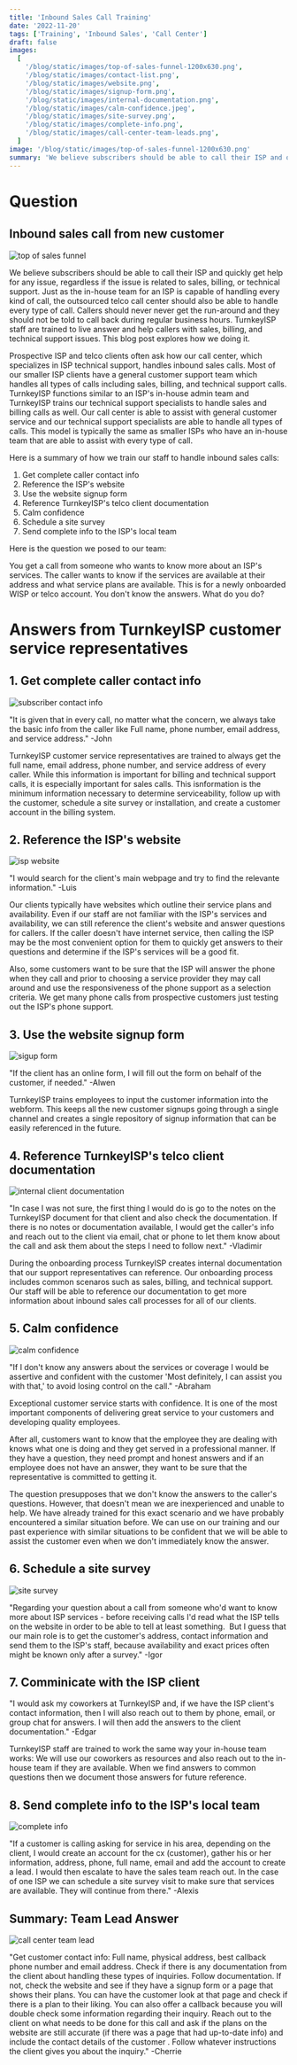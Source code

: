 ```yaml
---
title: 'Inbound Sales Call Training'
date: '2022-11-20'
tags: ['Training', 'Inbound Sales', 'Call Center']
draft: false
images:
  [
    '/blog/static/images/top-of-sales-funnel-1200x630.png',
    '/blog/static/images/contact-list.png',
    '/blog/static/images/website.png',
    '/blog/static/images/signup-form.png',
    '/blog/static/images/internal-documentation.png',
    '/blog/static/images/calm-confidence.jpeg',
    '/blog/static/images/site-survey.png',
    '/blog/static/images/complete-info.png',
    '/blog/static/images/call-center-team-leads.png',
  ]
image: '/blog/static/images/top-of-sales-funnel-1200x630.png'
summary: 'We believe subscribers should be able to call their ISP and quickly get help for any issue, regardless if the issue is related to sales, billing, or technical support. Just as the in-house team for an ISP is capable of handling every kind of call, the outsourced telco call center should also be able to handle every type of call. Callers should never never get the run-around and they should not be told to call back during regular business hours. TurnkeyISP staff are trained to live answer and help callers with sales, billing, and technical support issues. This blog post explores how we doing it.'
---
```


# Question

## Inbound sales call from new customer

![top of sales funnel](/blog/static/images/top-of-sales-funnel-1200x630.png)

We believe subscribers should be able to call their ISP and quickly get help for any issue, regardless if the issue is related to sales, billing, or technical support. Just as the in-house team for an ISP is capable of handling every kind of call, the outsourced telco call center should also be able to handle every type of call. Callers should never never get the run-around and they should not be told to call back during regular business hours. TurnkeyISP staff are trained to live answer and help callers with sales, billing, and technical support issues. This blog post explores how we doing it.

Prospective ISP and telco clients often ask how our call center, which specializes in ISP technical support, handles inbound sales calls. Most of our smaller ISP clients have a general customer support team which handles all types of calls including sales, billing, and technical support calls. TurnkeyISP functions similar to an ISP's in-house admin team and TurnkeyISP trains our technical support specialists to handle sales and billing calls as well. Our call center is able to assist with general customer service and our technical support specialists are able to handle all types of calls. This model is typically the same as smaller ISPs who have an in-house team that are able to assist with every type of call.

Here is a summary of how we train our staff to handle inbound sales calls:

1. Get complete caller contact info
2. Reference the ISP's website
3. Use the website signup form
4. Reference TurnkeyISP's telco client documentation
5. Calm confidence
6. Schedule a site survey
7. Send complete info to the ISP's local team

Here is the question we posed to our team:

You get a call from someone who wants to know more about an ISP's services. The caller wants to know if the services are available at their address and what service plans are available. This is for a newly onboarded WISP or telco account. You don't know the answers. What do you do?

# Answers from TurnkeyISP customer service representatives

## 1\. Get complete caller contact info

![subscriber contact info](/blog/static/images/contact-list.png)

"It is given that in every call, no matter what the concern, we always take the basic info from the caller like Full name, phone number, email address, and service address." -John

TurnkeyISP customer service representatives are trained to always get the full name, email address, phone number, and service address of every caller. While this information is important for billing and technical support calls, it is especially important for sales calls. This isnformation is the minimum information necessary to determine serviceability, follow up with the customer, schedule a site survey or installation, and create a customer account in the billing system.

## 2\. Reference the ISP's website

![isp website](/blog/static/images/website.png)

"I would search for the client's main webpage and try to find the relevante information." -Luis

Our clients typically have websites which outline their service plans and availability. Even if our staff are not familiar with the ISP's services and availability, we can still reference the client's website and answer questions for callers. If the caller doesn't have internet service, then calling the ISP may be the most convenient option for them to quickly get answers to their questions and determine if the ISP's services will be a good fit.

Also, some customers want to be sure that the ISP will answer the phone when they call and prior to choosing a service provider they may call around and use the responsiveness of the phone support as a selection criteria. We get many phone calls from prospective customers just testing out the ISP's phone support.

## 3\. Use the website signup form

![sigup form](/blog/static/images/signup-form.png)

"If the client has an online form, I will fill out the form on behalf of the customer, if needed." -Alwen

TurnkeyISP trains employees to input the customer information into the webform. This keeps all the new customer signups going through a single channel and creates a single repository of signup information that can be easily referenced in the future.

## 4\. Reference TurnkeyISP's telco client documentation

![internal client documentation](/blog/static/images/internal-documentation.png)

"In case I was not sure, the first thing I would do is go to the notes on the TurnkeyISP document for that client and also check the documentation. If there is no notes or documentation available, I would get the caller's info and reach out to the client via email, chat or phone to let them know about the call and ask them about the steps I need to follow next." -Vladimir

During the onboarding process TurnkeyISP creates internal documentation that our support representatives can reference. Our onboarding process includes common scenaros such as sales, billing, and technical support. Our staff will be able to reference our documentation to get more information about inbound sales call processes for all of our clients.

## 5\. Calm confidence

![calm confidence](/blog/static/images/calm-confidence.jpeg)

"If I don't know any answers about the services or coverage I would be assertive and confident with the customer 'Most definitely, I can assist you with that,' to avoid losing control on the call." -Abraham

Exceptional customer service starts with confidence. It is one of the most important components of delivering great service to your customers and developing quality employees.

After all, customers want to know that the employee they are dealing with knows what one is doing and they get served in a professional manner. If they have a question, they need prompt and honest answers and if an employee does not have an answer, they want to be sure that the representative is committed to getting it.

The question presupposes that we don't know the answers to the caller's questions. However, that doesn't mean we are inexperienced and unable to help. We have already trained for this exact scenario and we have probably encountered a similar situation before. We can use on our training and our past experience with similar situations to be confident that we will be able to assist the customer even when we don't immediately know the answer.

## 6\. Schedule a site survey

![site survey](/blog/static/images/site-survey.png)

"Regarding your question about a call from someone who'd want to know more about ISP services - before receiving calls I'd read what the ISP tells on the website in order to be able to tell at least something.  But I guess that our main role is to get the customer's address, contact information and send them to the ISP's staff, because availability and exact prices often might be known only after a survey." -Igor

## 7\. Comminicate with the ISP client

"I would ask my coworkers at TurnkeyISP and, if we have the ISP client's contact information, then I will also reach out to them by phone, email, or group chat for answers. I will then add the answers to the client documentation." -Edgar

TurnkeyISP staff are trained to work the same way your in-house team works: We will use our coworkers as resources and also reach out to the in-house team if they are available. When we find answers to common questions then we document those answers for future reference.

## 8\. Send complete info to the ISP's local team

![complete info](/blog/static/images/complete-info.png)

"If a customer is calling asking for service in his area, depending on the client, I would create an account for the cx (customer), gather his or her information, address, phone, full name, email and add the account to create a lead. I would then escalate to have the sales team reach out. In the case of one ISP we can schedule a site survey visit to make sure that services are available. They will continue from there." -Alexis

## Summary: Team Lead Answer

![call center team lead](/blog/static/images/call-center-team-leads.png)

"Get customer contact info: Full name, physical address, best callback phone number and email address. Check if there is any documentation from the client about handling these types of inquiries. Follow documentation. If not, check the website and see if they have a signup form or a page that shows their plans. You can have the customer look at that page and check if there is a plan to their liking. You can also offer a callback because you will double check some information regarding their inquiry. Reach out to the client on what needs to be done for this call and ask if the plans on the website are still accurate (if there was a page that had up-to-date info) and include the contact details of the customer . Follow whatever instructions the client gives you about the inquiry." -Cherrie
